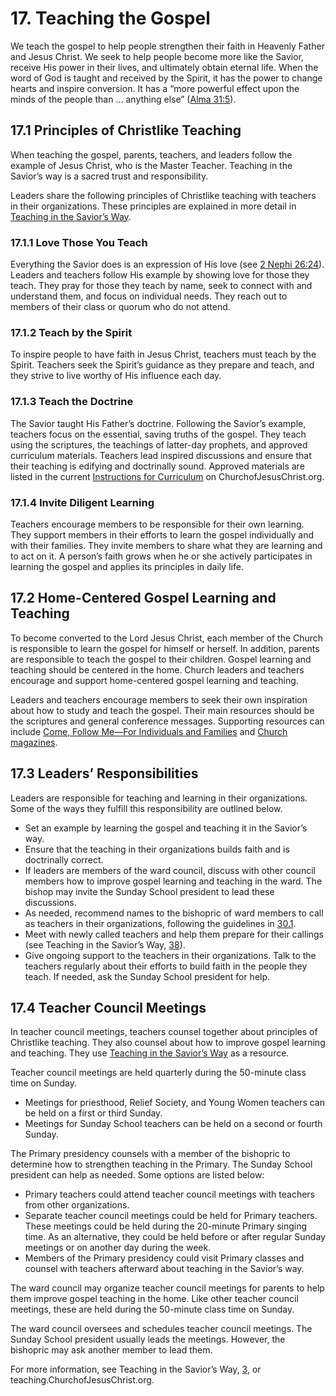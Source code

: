 # 17. Teaching the Gospel

We teach the gospel to help people strengthen their faith in Heavenly Father and Jesus Christ. We seek to help people become more like the Savior, receive His power in their lives, and ultimately obtain eternal life. When the word of God is taught and received by the Spirit, it has the power to change hearts and inspire conversion. It has a “more powerful effect upon the minds of the people than … anything else” ([Alma 31:5](/study/scriptures/bofm/alma/31.5?lang=eng#p5)).

## 17.1 Principles of Christlike Teaching

When teaching the gospel, parents, teachers, and leaders follow the example of Jesus Christ, who is the Master Teacher. Teaching in the Savior’s way is a sacred trust and responsibility.

Leaders share the following principles of Christlike teaching with teachers in their organizations. These principles are explained in more detail in [Teaching in the Savior’s Way](/study/manual/teaching-in-the-saviors-way/contents?lang=eng).

### 17.1.1 Love Those You Teach

Everything the Savior does is an expression of His love (see [2 Nephi 26:24](/study/scriptures/bofm/2-ne/26.24?lang=eng#p24)). Leaders and teachers follow His example by showing love for those they teach. They pray for those they teach by name, seek to connect with and understand them, and focus on individual needs. They reach out to members of their class or quorum who do not attend.

### 17.1.2 Teach by the Spirit

To inspire people to have faith in Jesus Christ, teachers must teach by the Spirit. Teachers seek the Spirit’s guidance as they prepare and teach, and they strive to live worthy of His influence each day.

### 17.1.3 Teach the Doctrine

The Savior taught His Father’s doctrine. Following the Savior’s example, teachers focus on the essential, saving truths of the gospel. They teach using the scriptures, the teachings of latter-day prophets, and approved curriculum materials. Teachers lead inspired discussions and ensure that their teaching is edifying and doctrinally sound. Approved materials are listed in the current [Instructions for Curriculum](/study/come-follow-me?lang=eng) on ChurchofJesusChrist.org.

### 17.1.4 Invite Diligent Learning

Teachers encourage members to be responsible for their own learning. They support members in their efforts to learn the gospel individually and with their families. They invite members to share what they are learning and to act on it. A person’s faith grows when he or she actively participates in learning the gospel and applies its principles in daily life.

## 17.2 Home-Centered Gospel Learning and Teaching

To become converted to the Lord Jesus Christ, each member of the Church is responsible to learn the gospel for himself or herself. In addition, parents are responsible to teach the gospel to their children. Gospel learning and teaching should be centered in the home. Church leaders and teachers encourage and support home-centered gospel learning and teaching.

Leaders and teachers encourage members to seek their own inspiration about how to study and teach the gospel. Their main resources should be the scriptures and general conference messages. Supporting resources can include [Come, Follow Me—For Individuals and Families](/study/come-follow-me/individuals-and-families?lang=eng) and [Church magazines](/study/magazines?lang=eng).

## 17.3 Leaders’ Responsibilities

Leaders are responsible for teaching and learning in their organizations. Some of the ways they fulfill this responsibility are outlined below.

* Set an example by learning the gospel and teaching it in the Savior’s way.
* Ensure that the teaching in their organizations builds faith and is doctrinally correct.
* If leaders are members of the ward council, discuss with other council members how to improve gospel learning and teaching in the ward. The bishop may invite the Sunday School president to lead these discussions.
* As needed, recommend names to the bishopric of ward members to call as teachers in their organizations, following the guidelines in [30.1](/study/manual/general-handbook/30-callings-in-the-church?lang=eng¶=title_number2-p16#title_number2).
* Meet with newly called teachers and help them prepare for their callings (see Teaching in the Savior’s Way, [38](/study/manual/teaching-in-the-saviors-way/appendix/orienting-new-teachers-a-responsibility-of-priesthood-and-auxiliary-leaders?lang=eng)).
* Give ongoing support to the teachers in their organizations. Talk to the teachers regularly about their efforts to build faith in the people they teach. If needed, ask the Sunday School president for help.
## 17.4 Teacher Council Meetings

In teacher council meetings, teachers counsel together about principles of Christlike teaching. They also counsel about how to improve gospel learning and teaching. They use [Teaching in the Savior’s Way](/study/manual/teaching-in-the-saviors-way/contents?lang=eng) as a resource.

Teacher council meetings are held quarterly during the 50-minute class time on Sunday.

* Meetings for priesthood, Relief Society, and Young Women teachers can be held on a first or third Sunday.
* Meetings for Sunday School teachers can be held on a second or fourth Sunday.

The Primary presidency counsels with a member of the bishopric to determine how to strengthen teaching in the Primary. The Sunday School president can help as needed. Some options are listed below:

* Primary teachers could attend teacher council meetings with teachers from other organizations.
* Separate teacher council meetings could be held for Primary teachers. These meetings could be held during the 20-minute Primary singing time. As an alternative, they could be held before or after regular Sunday meetings or on another day during the week.
* Members of the Primary presidency could visit Primary classes and counsel with teachers afterward about teaching in the Savior’s way.

The ward council may organize teacher council meetings for parents to help them improve gospel teaching in the home. Like other teacher council meetings, these are held during the 50-minute class time on Sunday.

The ward council oversees and schedules teacher council meetings. The Sunday School president usually leads the meetings. However, the bishopric may ask another member to lead them.

For more information, see Teaching in the Savior’s Way, [3](/study/manual/teaching-in-the-saviors-way/teacher-council-meetings?lang=eng), or teaching.ChurchofJesusChrist.org.